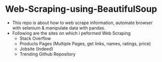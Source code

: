 # Web-Scraping-using-BeautifulSoup

* This repo is about how to web scrape information, automate browser with selenium & manipulate data with pandas.
* Following are the sites on which i peformed Web Scraping
  * Stack Overflow
  * Products Pages (Multiple Pages, get links, names, ratings, price)
  * Jobsite (Indeed)
  * Trending Github Repository
